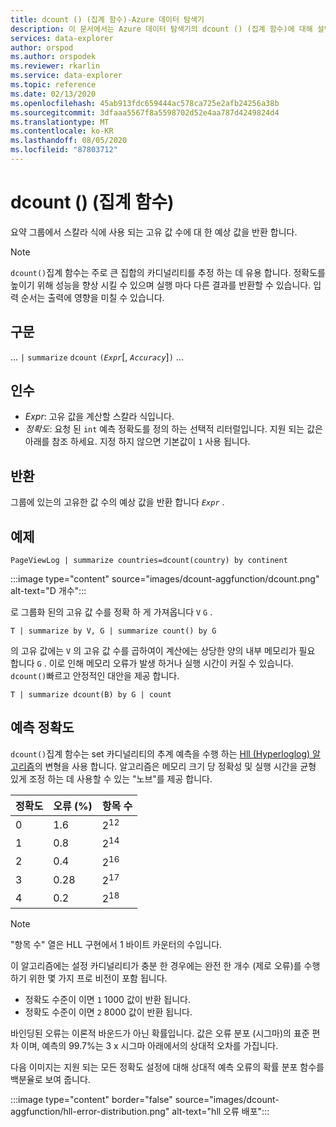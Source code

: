 ```yaml
---
title: dcount () (집계 함수)-Azure 데이터 탐색기
description: 이 문서에서는 Azure 데이터 탐색기의 dcount () (집계 함수)에 대해 설명 합니다.
services: data-explorer
author: orspod
ms.author: orspodek
ms.reviewer: rkarlin
ms.service: data-explorer
ms.topic: reference
ms.date: 02/13/2020
ms.openlocfilehash: 45ab913fdc659444ac578ca725e2afb24256a38b
ms.sourcegitcommit: 3dfaaa5567f8a5598702d52e4aa787d4249824d4
ms.translationtype: MT
ms.contentlocale: ko-KR
ms.lasthandoff: 08/05/2020
ms.locfileid: "87803712"
---
```

# <a name="dcount-aggregation-function"></a>dcount () (집계 함수)

요약 그룹에서 스칼라 식에 사용 되는 고유 값 수에 대 한 예상 값을 반환 합니다.

> [!NOTE]
> `dcount()`집계 함수는 주로 큰 집합의 카디널리티를 추정 하는 데 유용 합니다. 정확도를 높이기 위해 성능을 향상 시킬 수 있으며 실행 마다 다른 결과를 반환할 수 있습니다. 입력 순서는 출력에 영향을 미칠 수 있습니다.

## <a name="syntax"></a>구문

... `|` `summarize` `dcount` `(`*`Expr`*[, *`Accuracy`*]`)` ...

## <a name="arguments"></a>인수

* *Expr*: 고유 값을 계산할 스칼라 식입니다.
* *정확도*: 요청 된 `int` 예측 정확도를 정의 하는 선택적 리터럴입니다. 지원 되는 값은 아래를 참조 하세요. 지정 하지 않으면 기본값이 `1` 사용 됩니다.

## <a name="returns"></a>반환

그룹에 있는의 고유한 값 수의 예상 값을 반환 합니다 *`Expr`* .

## <a name="example"></a>예제

```kusto
PageViewLog | summarize countries=dcount(country) by continent
```

:::image type="content" source="images/dcount-aggfunction/dcount.png" alt-text="D 개수":::

로 그룹화 된의 고유 값 수를 정확 하 게 가져옵니다 `V` `G` .

```kusto
T | summarize by V, G | summarize count() by G
```

의 고유 값에는 `V` 의 고유 값 수를 곱하여이 계산에는 상당한 양의 내부 메모리가 필요 합니다 `G` .
이로 인해 메모리 오류가 발생 하거나 실행 시간이 커질 수 있습니다. 
`dcount()`빠르고 안정적인 대안을 제공 합니다.

```kusto
T | summarize dcount(B) by G | count
```

## <a name="estimation-accuracy"></a>예측 정확도

`dcount()`집계 함수는 set 카디널리티의 추계 예측을 수행 하는 [Hll (Hyperloglog) 알고리즘](https://en.wikipedia.org/wiki/HyperLogLog)의 변형을 사용 합니다. 알고리즘은 메모리 크기 당 정확성 및 실행 시간을 균형 있게 조정 하는 데 사용할 수 있는 "노브"를 제공 합니다.

|정확도|오류 (%)|항목 수   |
|--------|---------|--------------|
|       0|      1.6|2<sup>12</sup>|
|       1|      0.8|2<sup>14</sup>|
|       2|      0.4|2<sup>16</sup>|
|       3|     0.28|2<sup>17</sup>|
|       4|      0.2|2<sup>18</sup>|

> [!NOTE]
> "항목 수" 열은 HLL 구현에서 1 바이트 카운터의 수입니다.

이 알고리즘에는 설정 카디널리티가 충분 한 경우에는 완전 한 개수 (제로 오류)를 수행 하기 위한 몇 가지 프로 비전이 포함 됩니다.
* 정확도 수준이 이면 `1` 1000 값이 반환 됩니다.
* 정확도 수준이 이면 `2` 8000 값이 반환 됩니다.

바인딩된 오류는 이론적 바운드가 아닌 확률입니다. 값은 오류 분포 (시그마)의 표준 편차 이며, 예측의 99.7%는 3 x 시그마 아래에서의 상대적 오차를 가집니다.

다음 이미지는 지원 되는 모든 정확도 설정에 대해 상대적 예측 오류의 확률 분포 함수를 백분율로 보여 줍니다.

:::image type="content" border="false" source="images/dcount-aggfunction/hll-error-distribution.png" alt-text="hll 오류 배포":::
